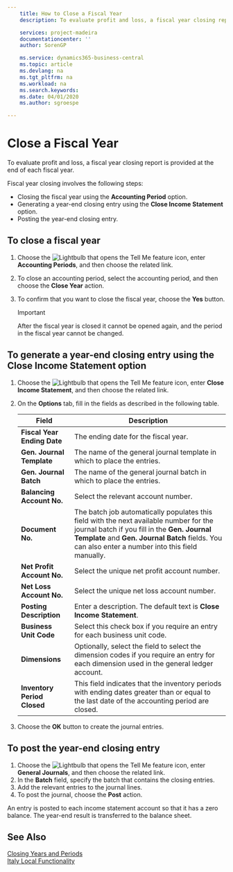 ```yaml
---
    title: How to Close a Fiscal Year
    description: To evaluate profit and loss, a fiscal year closing report is provided at the end of each fiscal year.

    services: project-madeira 
    documentationcenter: ''
    author: SorenGP

    ms.service: dynamics365-business-central
    ms.topic: article
    ms.devlang: na
    ms.tgt_pltfrm: na
    ms.workload: na
    ms.search.keywords:
    ms.date: 04/01/2020
    ms.author: sgroespe

---
```

# Close a Fiscal Year
To evaluate profit and loss, a fiscal year closing report is provided at the end of each fiscal year.  

Fiscal year closing involves the following steps:  

- Closing the fiscal year using the **Accounting Period** option.  
- Generating a year-end closing entry using the **Close Income Statement** option.  
- Posting the year-end closing entry.  

## To close a fiscal year  

1.  Choose the ![Lightbulb that opens the Tell Me feature](../../media/ui-search/search_small.png "Tell me what you want to do") icon, enter **Accounting Periods**, and then choose the related link.  
2.  To close an accounting period, select the accounting period, and then choose the **Close Year** action.  
3.  To confirm that you want to close the fiscal year, choose the **Yes** button.  

    > [!IMPORTANT]  
    >  After the fiscal year is closed it cannot be opened again, and the period in the fiscal year cannot be changed.  

## To generate a year-end closing entry using the Close Income Statement option  

1.  Choose the ![Lightbulb that opens the Tell Me feature](../../media/ui-search/search_small.png "Tell me what you want to do") icon, enter **Close Income Statement**, and then choose the related link.  
2.  On the **Options** tab, fill in the fields as described in the following table.  

    |Field|Description|  
    |---------------------------------|---------------------------------------|  
    |**Fiscal Year Ending Date**|The ending date for the fiscal year.|  
    |**Gen. Journal Template**|The name of the general journal template in which to place the entries.|  
    |**Gen. Journal Batch**|The name of the general journal batch in which to place the entries.|  
    |**Balancing Account No.**|Select the relevant account number.|  
    |**Document No.**|The batch job automatically populates this field with the next available number for the journal batch if you fill in the **Gen. Journal Template** and **Gen. Journal Batch** fields. You can also enter a number into this field manually.|  
    |**Net Profit Account No.**|Select the unique net profit account number.|  
    |**Net Loss Account No.**|Select the unique net loss account number.|  
    |**Posting Description**|Enter a description. The default text is **Close Income Statement**.|  
    |**Business Unit Code**|Select this check box if you require an entry for each business unit code.|  
    |**Dimensions**|Optionally, select the field to select the dimension codes if you require an entry for each dimension used in the general ledger account.|  
    |**Inventory Period Closed**|This field indicates that the inventory periods with ending dates greater than or equal to the last date of the accounting period are closed.|  

3.  Choose the **OK**  button to create the journal entries.  

## To post the year-end closing entry  

1.  Choose the ![Lightbulb that opens the Tell Me feature](../../media/ui-search/search_small.png "Tell me what you want to do") icon, enter **General Journals**, and then choose the related link.  
2.  In the **Batch** field, specify the batch that contains the closing entries.  
3.  Add the relevant entries to the journal lines.  
4.  To post the journal, choose the **Post** action.  

An entry is posted to each income statement account so that it has a zero balance. The year-end result is transferred to the balance sheet.  

## See Also  
 [Closing Years and Periods](../../year-close-years-periods.md)   
 [Italy Local Functionality](italy-local-functionality.md)
